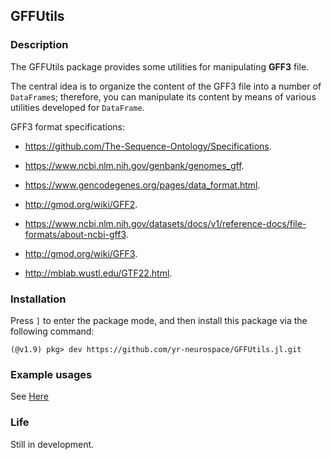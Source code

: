 ## GFFUtils

### Description

The GFFUtils package provides some utilities for manipulating **GFF3** file.

The central idea is to organize the content of the GFF3 file into a number of `DataFrame`s; therefore, you can manipulate its content by means of various utilities developed for `DataFrame`.

GFF3 format specifications:

-   <https://github.com/The-Sequence-Ontology/Specifications>.

-   <https://www.ncbi.nlm.nih.gov/genbank/genomes_gff>.

-   <https://www.gencodegenes.org/pages/data_format.html>.

-   <http://gmod.org/wiki/GFF2>.

-   <https://www.ncbi.nlm.nih.gov/datasets/docs/v1/reference-docs/file-formats/about-ncbi-gff3>.

-   <http://gmod.org/wiki/GFF3>.

-   <http://mblab.wustl.edu/GTF22.html>.

### Installation

Press `]` to enter the package mode, and then install this package via the following command:

```{julia}
(@v1.9) pkg> dev https://github.com/yr-neurospace/GFFUtils.jl.git
```

### Example usages

See [Here](./doc/usage.md)

### Life

Still in development.